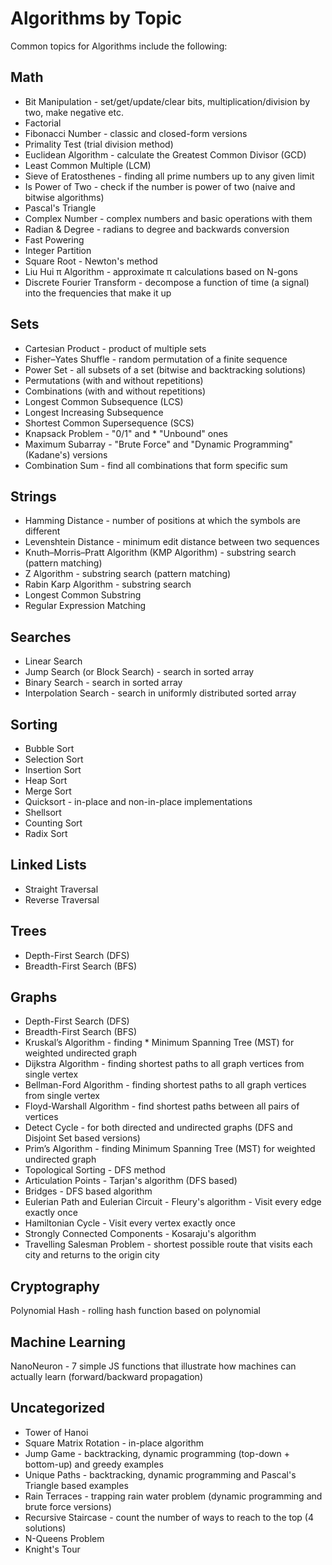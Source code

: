 # Algorithms by Topic
Common topics for Algorithms include the following:

## Math
* Bit Manipulation - set/get/update/clear bits, multiplication/division by two, make negative etc.
* Factorial
* Fibonacci Number - classic and closed-form versions
* Primality Test (trial division method)
* Euclidean Algorithm - calculate the Greatest Common Divisor (GCD)
* Least Common Multiple (LCM)
* Sieve of Eratosthenes - finding all prime numbers up to any given limit
* Is Power of Two - check if the number is power of two (naive and bitwise algorithms)
* Pascal's Triangle
* Complex Number - complex numbers and basic operations with them
* Radian & Degree - radians to degree and backwards conversion
* Fast Powering
* Integer Partition
* Square Root - Newton's method
* Liu Hui π Algorithm - approximate π calculations based on N-gons
* Discrete Fourier Transform - decompose a function of time (a signal) into the frequencies that make it up

## Sets
* Cartesian Product - product of multiple sets
* Fisher–Yates Shuffle - random permutation of a finite sequence
* Power Set - all subsets of a set (bitwise and backtracking solutions)
* Permutations (with and without repetitions)
* Combinations (with and without repetitions)
* Longest Common Subsequence (LCS)
* Longest Increasing Subsequence
* Shortest Common Supersequence (SCS)
* Knapsack Problem - "0/1" and * "Unbound" ones
* Maximum Subarray - "Brute Force" and "Dynamic Programming" (Kadane's) versions
* Combination Sum - find all combinations that form specific sum

## Strings
* Hamming Distance - number of positions at which the symbols are different
* Levenshtein Distance - minimum edit distance between two sequences
* Knuth–Morris–Pratt Algorithm (KMP Algorithm) - substring search (pattern matching)
* Z Algorithm - substring search (pattern matching)
* Rabin Karp Algorithm - substring search
* Longest Common Substring
* Regular Expression Matching

## Searches
* Linear Search
* Jump Search (or Block Search) - search in sorted array
* Binary Search - search in sorted array
* Interpolation Search - search in uniformly distributed sorted array

## Sorting
* Bubble Sort
* Selection Sort
* Insertion Sort
* Heap Sort
* Merge Sort
* Quicksort - in-place and non-in-place implementations
* Shellsort
* Counting Sort
* Radix Sort

## Linked Lists
* Straight Traversal
* Reverse Traversal

## Trees
* Depth-First Search (DFS)
* Breadth-First Search (BFS)

## Graphs
* Depth-First Search (DFS)
* Breadth-First Search (BFS)
* Kruskal’s Algorithm - finding * Minimum Spanning Tree (MST) for weighted undirected graph
* Dijkstra Algorithm - finding shortest paths to all graph vertices from single vertex
* Bellman-Ford Algorithm - finding shortest paths to all graph vertices from single vertex
* Floyd-Warshall Algorithm - find shortest paths between all pairs of vertices
* Detect Cycle - for both directed and undirected graphs (DFS and Disjoint Set based versions)
* Prim’s Algorithm - finding Minimum Spanning Tree (MST) for weighted undirected graph
* Topological Sorting - DFS method
* Articulation Points - Tarjan's algorithm (DFS based)
* Bridges - DFS based algorithm
* Eulerian Path and Eulerian Circuit - Fleury's algorithm - Visit every edge exactly once
* Hamiltonian Cycle - Visit every vertex exactly once
* Strongly Connected Components - Kosaraju's algorithm
* Travelling Salesman Problem - shortest possible route that visits each city and returns to the origin city

## Cryptography
Polynomial Hash - rolling hash function based on polynomial

## Machine Learning
NanoNeuron - 7 simple JS functions that illustrate how machines can actually learn (forward/backward propagation)

## Uncategorized
* Tower of Hanoi
* Square Matrix Rotation - in-place algorithm
* Jump Game - backtracking, dynamic programming (top-down + bottom-up) and greedy examples
* Unique Paths - backtracking, dynamic programming and Pascal's Triangle based examples
* Rain Terraces - trapping rain water problem (dynamic programming and brute force versions)
* Recursive Staircase - count the number of ways to reach to the top (4 solutions)
* N-Queens Problem
* Knight's Tour